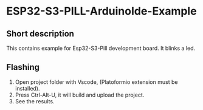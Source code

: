 <!-- Short description -->
# ESP32-S3-PILL-ArduinoIde-Example
## Short description
This contains example for Esp32-S3-Pill development board. It blinks a led.

## Flashing 
1. Open project folder with Vscode, (Platoformio extension must be installed).
2. Press Ctrl-Alt-U, it will build and upload the project.
3. See the results.
